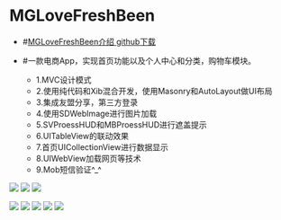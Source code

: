 # MGLoveFreshBeen

- #[MGLoveFreshBeen介绍 github下载](http://www.jianshu.com/writer#/notebooks/2919816/notes/3828997)

- #一款电商App，实现首页功能以及个人中心和分类，购物车模块。
  - 1.MVC设计模式
  - 2.使用纯代码和Xib混合开发，使用Masonry和AutoLayout做UI布局 
  - 3.集成友盟分享，第三方登录
  - 4.使用SDWebImage进行图片加载
  - 5.SVProessHUD和MBProessHUD进行遮盖提示 
  - 6.UITableView的联动效果 
  - 7.首页UICollectionView进行数据显示
  - 8.UIWebView加载网页等技术
  - 9.Mob短信验证^_^ 



![](http://upload-images.jianshu.io/upload_images/1429890-c37c86a9955226e5.gif?imageMogr2/auto-orient/strip)
![](http://upload-images.jianshu.io/upload_images/1429890-0e65b967be715aed.gif?imageMogr2/auto-orient/strip)
![](http://upload-images.jianshu.io/upload_images/1429890-6d3d41d08fd6c572.gif?imageMogr2/auto-orient/strip)



![](http://upload-images.jianshu.io/upload_images/1429890-39537c47d25f7088.png?imageMogr2/auto-orient/strip%7CimageView2/2/w/1240)
![](http://upload-images.jianshu.io/upload_images/1429890-de6fe48004ba0752.png?imageMogr2/auto-orient/strip%7CimageView2/2/w/1240)
![](http://upload-images.jianshu.io/upload_images/1429890-c94c7a02c2e01165.png?imageMogr2/auto-orient/strip%7CimageView2/2/w/1240)
![](http://upload-images.jianshu.io/upload_images/1429890-bba83fb1c7c047fb.png?imageMogr2/auto-orient/strip%7CimageView2/2/w/1240)
![](http://upload-images.jianshu.io/upload_images/1429890-af9f544bb8b39c99.png?imageMogr2/auto-orient/strip%7CimageView2/2/w/1240)
